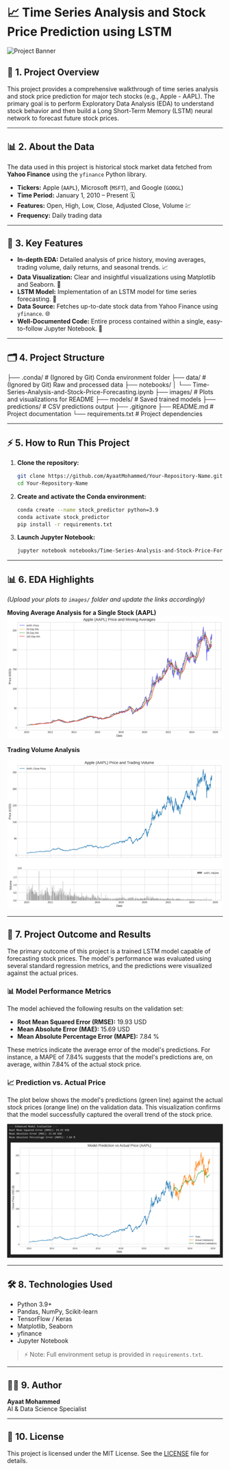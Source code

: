 # 📈 Time Series Analysis and Stock Price Prediction using LSTM

![Project Banner](images/project_banner.png)

## 📝 1. Project Overview

This project provides a comprehensive walkthrough of time series analysis and stock price prediction for major tech stocks (e.g., Apple - AAPL). The primary goal is to perform Exploratory Data Analysis (EDA) to understand stock behavior and then build a Long Short-Term Memory (LSTM) neural network to forecast future stock prices.

---

## 📊 2. About the Data

The data used in this project is historical stock market data fetched from **Yahoo Finance** using the `yfinance` Python library.

- **Tickers:** Apple (`AAPL`), Microsoft (`MSFT`), and Google (`GOOGL`)  
- **Time Period:** January 1, 2010 – Present 🗓️  
- **Features:** Open, High, Low, Close, Adjusted Close, Volume 💹  
- **Frequency:** Daily trading data  

---

## 🚀 3. Key Features

- **In-depth EDA:** Detailed analysis of price history, moving averages, trading volume, daily returns, and seasonal trends. 📈  
- **Data Visualization:** Clear and insightful visualizations using Matplotlib and Seaborn. 🎨  
- **LSTM Model:** Implementation of an LSTM model for time series forecasting. 🤖  
- **Data Source:** Fetches up-to-date stock data from Yahoo Finance using `yfinance`. 🌐  
- **Well-Documented Code:** Entire process contained within a single, easy-to-follow Jupyter Notebook. 📝  

---

## 🗂️ 4. Project Structure

├── .conda/ # (Ignored by Git) Conda environment folder
├── data/ # (Ignored by Git) Raw and processed data
├── notebooks/
│ └── Time-Series-Analysis-and-Stock-Price-Forecasting.ipynb
├── images/ # Plots and visualizations for README
├── models/ # Saved trained models
├── predictions/ # CSV predictions output
├── .gitignore
├── README.md # Project documentation
└── requirements.txt # Project dependencies


---

## ⚡ 5. How to Run This Project

1. **Clone the repository:**
    ```bash
    git clone https://github.com/AyaatMohammed/Your-Repository-Name.git
    cd Your-Repository-Name
    ```

2. **Create and activate the Conda environment:**
    ```bash
    conda create --name stock_predictor python=3.9
    conda activate stock_predictor
    pip install -r requirements.txt
    ```

3. **Launch Jupyter Notebook:**
    ```bash
    jupyter notebook notebooks/Time-Series-Analysis-and-Stock-Price-Forecasting.ipynb
    ```
---

## 📊 6. EDA Highlights

*(Upload your plots to `images/` folder and update the links accordingly)*

**Moving Average Analysis for a Single Stock (AAPL)**  
![Moving Average Plot](images/moving_averages.png)

**Trading Volume Analysis**  

![Volume Plot](images/volume_analysis.png)

---

## 🤖 7. Project Outcome and Results

The primary outcome of this project is a trained LSTM model capable of forecasting stock prices. The model's performance was evaluated using several standard regression metrics, and the predictions were visualized against the actual prices.

### 📊 Model Performance Metrics

The model achieved the following results on the validation set:
- **Root Mean Squared Error (RMSE):** 19.93 USD  
- **Mean Absolute Error (MAE):** 15.69 USD  
- **Mean Absolute Percentage Error (MAPE):** 7.84 %  

These metrics indicate the average error of the model's predictions. For instance, a MAPE of 7.84% suggests that the model's predictions are, on average, within 7.84% of the actual stock price.

### 📈 Prediction vs. Actual Price

The plot below shows the model's predictions (green line) against the actual stock prices (orange line) on the validation data. This visualization confirms that the model successfully captured the overall trend of the stock price.

![Prediction vs Actual Price](images/prediction_vs_actual.png) 

---

## 🛠️ 8. Technologies Used

- Python 3.9+  
- Pandas, NumPy, Scikit-learn  
- TensorFlow / Keras  
- Matplotlib, Seaborn  
- yfinance  
- Jupyter Notebook  

> ⚡ Note: Full environment setup is provided in `requirements.txt`.

---

## 👩‍💻 9. Author

**Ayaat Mohammed**  
AI & Data Science Specialist

---

## 📄 10. License

This project is licensed under the MIT License. See the [LICENSE](LICENSE) file for details.
